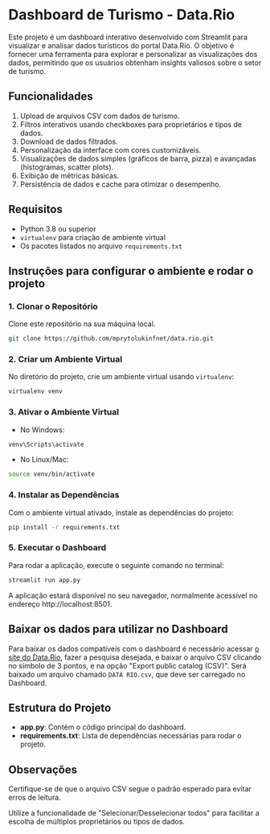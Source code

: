 # Dashboard de Turismo - Data.Rio

Este projeto é um dashboard interativo desenvolvido com Streamlit para visualizar e analisar dados turísticos do portal Data.Rio. O objetivo é fornecer uma ferramenta para explorar e personalizar as visualizações dos dados, permitindo que os usuários obtenham insights valiosos sobre o setor de turismo.

## Funcionalidades
1. Upload de arquivos CSV com dados de turismo.
2. Filtros interativos usando checkboxes para proprietários e tipos de dados.
3. Download de dados filtrados.
4. Personalização da interface com cores customizáveis.
5. Visualizações de dados simples (gráficos de barra, pizza) e avançadas (histogramas, scatter plots).
6. Exibição de métricas básicas.
7. Persistência de dados e cache para otimizar o desempenho.

## Requisitos

- Python 3.8 ou superior
- `virtualenv` para criação de ambiente virtual
- Os pacotes listados no arquivo `requirements.txt`

## Instruções para configurar o ambiente e rodar o projeto

### 1. Clonar o Repositório

Clone este repositório na sua máquina local.

```bash
git clone https://github.com/mprytolukinfnet/data.rio.git
```

### 2. Criar um Ambiente Virtual

No diretório do projeto, crie um ambiente virtual usando `virtualenv`:

```bash
virtualenv venv
```

### 3. Ativar o Ambiente Virtual
- No Windows:
```bash
venv\Scripts\activate
```

- No Linux/Mac:
```bash
source venv/bin/activate
```

### 4. Instalar as Dependências

Com o ambiente virtual ativado, instale as dependências do projeto:
```bash
pip install -r requirements.txt
```

### 5. Executar o Dashboard
Para rodar a aplicação, execute o seguinte comando no terminal:
```bash
streamlit run app.py
```

A aplicação estará disponível no seu navegador, normalmente acessível no endereço http://localhost:8501.

## Baixar os dados para utilizar no Dashboard
Para baixar os dados compatíveis com o dashboard é necessário acessar [o site do Data.Rio](https://www.data.rio/search?groupIds=729990e9fbc04c6ebf81715ab438cae8), fazer a pesquisa desejada, e baixar o arquivo CSV clicando no símbolo de 3 pontos, e na opção "Export public catalog (CSV)". Será baixado um arquivo chamado `DATA RIO.csv`, que deve ser carregado no Dashboard.

## Estrutura do Projeto
- **app.py**: Contém o código principal do dashboard.
- **requirements.txt**: Lista de dependências necessárias para rodar o projeto.

## Observações
Certifique-se de que o arquivo CSV segue o padrão esperado para evitar erros de leitura.

Utilize a funcionalidade de "Selecionar/Desselecionar todos" para facilitar a escolha de múltiplos proprietários ou tipos de dados.
